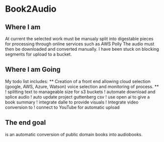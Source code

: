 # Book2Audio

## Where I am 

At current the selected work must be manualy split into digestable pieces for processing through online services such as AWS Polly
The audio must then be downloaded and converted manually. I have been stuck on blocking segments for upload to a bucket. 

## Where I am Going
My todo list includes:
** Creation of a front end allowing cloud selection (google, AWS, Azure, Watson) voice selection and monitoring of process. **
! splitting text to manageable size for s3 buckets
! automate download and splice audio
! auto update project guttenberg csv 
! use open ai to give a book summary
! integrate dalle to provide visuals
! Integrate video conversion to 
! connect to YouTube for automatic upload
 
## The end goal 
is an automatic conversion of public domain books into audiobooks. 
